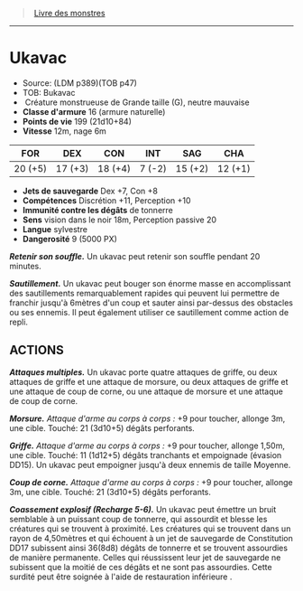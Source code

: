 ﻿> [Livre des monstres](tome_of_beasts_old.md)

---

# Ukavac

- Source: (LDM p389)(TOB p47)
- TOB: Bukavac
-  Créature monstrueuse de Grande taille (G), neutre mauvaise
- **Classe d'armure** 16 (armure naturelle)
- **Points de vie** 199 (21d10+84)
- **Vitesse** 12m, nage 6m

|FOR|DEX|CON|INT|SAG|CHA|
|---|---|---|---|---|---|
|20 (+5)|17 (+3)|18 (+4)|7 (-2)|15 (+2)|12 (+1)|

- **Jets de sauvegarde** Dex +7, Con +8
- **Compétences** Discrétion +11, Perception +10
- **Immunité contre les dégâts** de tonnerre
- **Sens** vision dans le noir 18m, Perception passive 20
- **Langue** sylvestre
- **Dangerosité** 9 (5000 PX)

**_Retenir son souffle._** Un ukavac peut retenir son souffle pendant 20 minutes.

**_Sautillement._** Un ukavac peut bouger son énorme masse en accomplissant des sautillements remarquablement rapides qui peuvent lui permettre de franchir jusqu'à 6mètres d'un coup et sauter ainsi par-dessus des obstacles ou ses ennemis. Il peut également utiliser ce sautillement comme action de repli.

## ACTIONS

**_Attaques multiples._** Un ukavac porte quatre attaques de griffe, ou deux attaques de griffe et une attaque de morsure, ou deux attaques de griffe et une attaque de coup de corne, ou une attaque de morsure et une attaque de coup de corne.

**_Morsure._** _Attaque d'arme au corps à corps :_ +9 pour toucher, allonge 3m, une cible. Touché: 21 (3d10+5) dégâts perforants.

**_Griffe._** _Attaque d'arme au corps à corps :_ +9 pour toucher, allonge 1,50m, une cible. Touché: 11 (1d12+5) dégâts tranchants et empoignade (évasion DD15). Un ukavac peut empoigner jusqu'à deux ennemis de taille Moyenne.

**_Coup de corne._** _Attaque d'arme au corps à corps :_ +9 pour toucher, allonge 3m, une cible. Touché: 21 (3d10+5) dégâts perforants.

**_Coassement explosif (Recharge 5-6)._** Un ukavac peut émettre un bruit semblable à un puissant coup de tonnerre, qui assourdit et blesse les créatures qui se trouvent à proximité. Les créatures qui se trouvent dans un rayon de 4,50mètres et qui échouent à un jet de sauvegarde de Constitution DD17 subissent ainsi 36(8d8) dégâts de tonnerre et se trouvent assourdies de manière permanente. Celles qui réussissent leur jet de sauvegarde ne subissent que la moitié de ces dégâts et ne sont pas assourdies. Cette surdité peut être soignée à l'aide de restauration inférieure .

